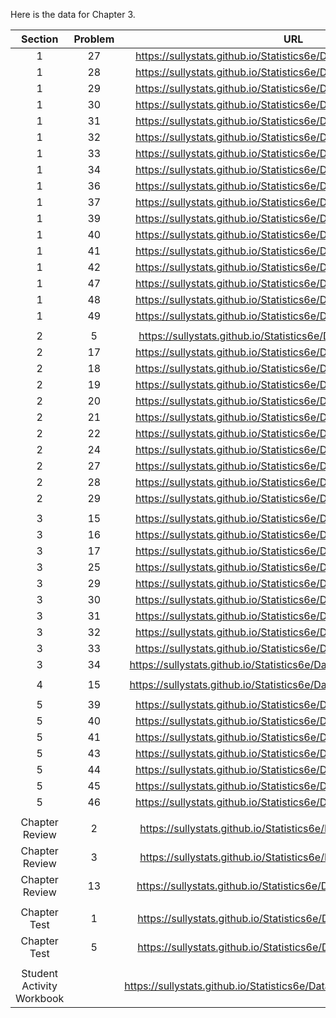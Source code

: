 Here is the data for Chapter 3. 

|Section|Problem|URL|
|:---:|:---:|:---:|
|1|27|<a>https://sullystats.github.io/Statistics6e/Data/Chapter4/4_1_27.CSV</a><br/>|
|1|28|<a>https://sullystats.github.io/Statistics6e/Data/Chapter4/4_1_28.CSV</a><br/>|
|1|29|<a>https://sullystats.github.io/Statistics6e/Data/Chapter4/4_1_29.CSV</a><br/>|
|1|30|<a>https://sullystats.github.io/Statistics6e/Data/Chapter4/4_1_30.CSV</a><br/>|
|1|31|<a>https://sullystats.github.io/Statistics6e/Data/Chapter4/4_1_31.CSV</a><br/>|
|1|32|<a>https://sullystats.github.io/Statistics6e/Data/Chapter4/4_1_32.CSV</a><br/>|
|1|33|<a>https://sullystats.github.io/Statistics6e/Data/Chapter4/4_1_33.CSV</a><br/>|
|1|34|<a>https://sullystats.github.io/Statistics6e/Data/Chapter4/4_1_34.CSV</a><br/>|
|1|36|<a>https://sullystats.github.io/Statistics6e/Data/Chapter4/4_1_36.CSV</a><br/>|
|1|37|<a>https://sullystats.github.io/Statistics6e/Data/Chapter4/4_1_37.CSV</a><br/>|
|1|39|<a>https://sullystats.github.io/Statistics6e/Data/Chapter4/4_1_39.CSV</a><br/>|
|1|40|<a>https://sullystats.github.io/Statistics6e/Data/Chapter4/4_1_40.CSV</a><br/>|
|1|41|<a>https://sullystats.github.io/Statistics6e/Data/Chapter4/4_1_41.CSV</a><br/>|
|1|42|<a>https://sullystats.github.io/Statistics6e/Data/Chapter4/4_1_42.CSV</a><br/>|
|1|47|<a>https://sullystats.github.io/Statistics6e/Data/Chapter4/4_1_47.CSV</a><br/>|
|1|48|<a>https://sullystats.github.io/Statistics6e/Data/Chapter4/4_1_48.CSV</a><br/>|
|1|49|<a>https://sullystats.github.io/Statistics6e/Data/Chapter4/4_1_49.CSV</a><br/>|
| | |
|2|5|<a>https://sullystats.github.io/Statistics6e/Data/Chapter4/4_2_5.CSV</a><br/>|
|2|17|<a>https://sullystats.github.io/Statistics6e/Data/Chapter4/4_2_17.CSV</a><br/>|
|2|18|<a>https://sullystats.github.io/Statistics6e/Data/Chapter4/4_2_18.CSV</a><br/>|
|2|19|<a>https://sullystats.github.io/Statistics6e/Data/Chapter4/4_2_19.CSV</a><br/>|
|2|20|<a>https://sullystats.github.io/Statistics6e/Data/Chapter4/4_2_20.CSV</a><br/>|
|2|21|<a>https://sullystats.github.io/Statistics6e/Data/Chapter4/4_2_21.CSV</a><br/>|
|2|22|<a>https://sullystats.github.io/Statistics6e/Data/Chapter4/4_2_22.CSV</a><br/>|
|2|24|<a>https://sullystats.github.io/Statistics6e/Data/Chapter4/4_2_24.CSV</a><br/>|
|2|27|<a>https://sullystats.github.io/Statistics6e/Data/Chapter4/4_2_27.CSV</a><br/>|
|2|28|<a>https://sullystats.github.io/Statistics6e/Data/Chapter4/4_2_28.CSV</a><br/>|
|2|29|<a>https://sullystats.github.io/Statistics6e/Data/Chapter4/4_2_29.CSV</a><br/>|
| | |
|3|15|<a>https://sullystats.github.io/Statistics6e/Data/Chapter4/4_3_15.CSV</a><br/>|
|3|16|<a>https://sullystats.github.io/Statistics6e/Data/Chapter4/4_3_16.CSV</a><br/>|
|3|17|<a>https://sullystats.github.io/Statistics6e/Data/Chapter4/4_3_17.CSV</a><br/>|
|3|25|<a>https://sullystats.github.io/Statistics6e/Data/Chapter4/4_3_25.CSV</a><br/>|
|3|29|<a>https://sullystats.github.io/Statistics6e/Data/Chapter4/4_3_29.CSV</a><br/>|
|3|30|<a>https://sullystats.github.io/Statistics6e/Data/Chapter4/4_3_30.CSV</a><br/>|
|3|31|<a>https://sullystats.github.io/Statistics6e/Data/Chapter4/4_3_31.CSV</a><br/>|
|3|32|<a>https://sullystats.github.io/Statistics6e/Data/Chapter4/4_3_32.CSV</a><br/>|
|3|33|<a>https://sullystats.github.io/Statistics6e/Data/Chapter4/4_3_33.CSV</a><br/>|
|3|34|<a>https://sullystats.github.io/Statistics6e/Data/SullivanStatsSurveyII.csv</a><br/>
| | |
|4|15|<a>https://sullystats.github.io/Statistics6e/Data/SullivanStatsSurveyII.csv</a><br/>
| | |
|5|39|<a>https://sullystats.github.io/Statistics6e/Data/Chapter4/4_5_39.CSV</a><br/>|
|5|40|<a>https://sullystats.github.io/Statistics6e/Data/Chapter4/4_5_40.CSV</a><br/>|
|5|41|<a>https://sullystats.github.io/Statistics6e/Data/Chapter4/4_5_41.CSV</a><br/>|
|5|43|<a>https://sullystats.github.io/Statistics6e/Data/Chapter4/4_5_43.CSV</a><br/>|
|5|44|<a>https://sullystats.github.io/Statistics6e/Data/Chapter4/4_5_44.CSV</a><br/>|
|5|45|<a>https://sullystats.github.io/Statistics6e/Data/Chapter4/4_5_45.CSV</a><br/>|
|5|46|<a>https://sullystats.github.io/Statistics6e/Data/Chapter4/4_5_46.CSV</a><br/>|
| | |
|Chapter Review|2|<a>https://sullystats.github.io/Statistics6e/Data/Chapter4/4_r_2.CSV</a><br/>|
|Chapter Review|3|<a>https://sullystats.github.io/Statistics6e/Data/Chapter4/4_r_3.CSV</a><br/>|
|Chapter Review|13|<a>https://sullystats.github.io/Statistics6e/Data/Chapter4/4_r_13.CSV</a><br/>|
| | |
|Chapter Test|1|<a>https://sullystats.github.io/Statistics6e/Data/Chapter4/4_ct_1.CSV</a><br/>|
|Chapter Test|5|<a>https://sullystats.github.io/Statistics6e/Data/Chapter4/4_ct_5.CSV</a><br/>|
| | |
|Student Activity Workbook| |<a>https://sullystats.github.io/Statistics6e/Data/Chapter4/Galton_Data.CSV</a><br/>|
